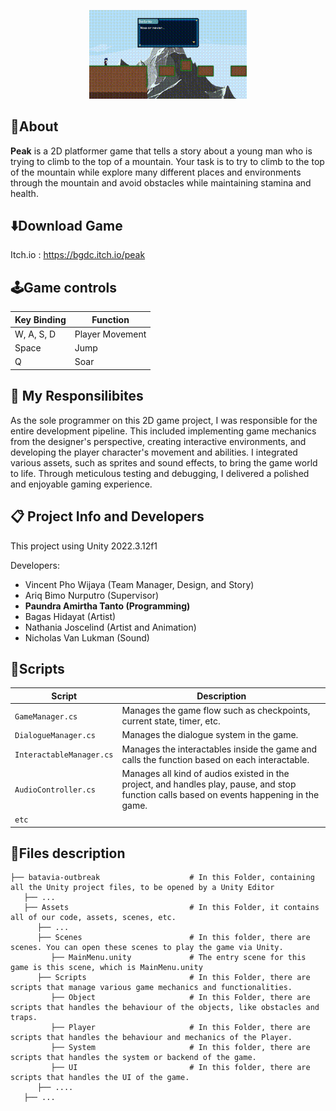 <p align="center">
  <img width="50%" alt="prostir" src="https://github.com/paundra0217/paundra0217/blob/main/images/Peak%202024-09-18%2022-07-35.gif">
  </br>
</p>

## 🔴About
**Peak** is a 2D platformer game that tells a story about a young man who is trying to climb to the top of a mountain. Your task is to try to climb to the top of the mountain while explore many different places and environments through the mountain and avoid obstacles while maintaining stamina and health.

## ⬇️Download Game
Itch.io : https://bgdc.itch.io/peak

## 🕹️Game controls
| Key Binding       | Function          |
| ----------------- | ----------------- |
| W, A, S, D        | Player Movement   |
| Space        | Jump             |
| Q       | Soar   |

## 💼 My Responsilibites
As the sole programmer on this 2D game project, I was responsible for the entire development pipeline. This included implementing game mechanics from the designer's perspective, creating interactive environments, and developing the player character's movement and abilities. I integrated various assets, such as sprites and sound effects, to bring the game world to life. Through meticulous testing and debugging, I delivered a polished and enjoyable gaming experience.

## 📋 Project Info and Developers
This project using Unity 2022.3.12f1

Developers:
- Vincent Pho Wijaya (Team Manager, Design, and Story)
- Ariq Bimo Nurputro (Supervisor)
- **Paundra Amirtha Tanto (Programming)**
- Bagas Hidayat (Artist)
- Nathania Joscelind (Artist and Animation)
- Nicholas Van Lukman (Sound)

##  📜Scripts
|  Script       | Description                                                  |
| ------------------- | ------------------------------------------------------------ |
| `GameManager.cs` | Manages the game flow such as checkpoints, current state, timer, etc. |
| `DialogueManager.cs` | Manages the dialogue system in the game. |
| `InteractableManager.cs` | Manages the interactables inside the game and calls the function based on each interactable. |
| `AudioController.cs` | Manages all kind of audios existed in the project, and handles play, pause, and stop function calls based on events happening in the game. |
| `etc`  | |

## 📂Files description
```
├── batavia-outbreak                    # In this Folder, containing all the Unity project files, to be opened by a Unity Editor
   ├── ...
   ├── Assets                           # In this Folder, it contains all of our code, assets, scenes, etc.
      ├── ...
      ├── Scenes                        # In this folder, there are scenes. You can open these scenes to play the game via Unity.
         ├── MainMenu.unity             # The entry scene for this game is this scene, which is MainMenu.unity
      ├── Scripts                       # In this Folder, there are scripts that manage various game mechanics and functionalities.
         ├── Object                     # In this Folder, there are scripts that handles the behaviour of the objects, like obstacles and traps.
         ├── Player                     # In this Folder, there are scripts that handles the behaviour and mechanics of the Player.
         ├── System                     # In this folder, there are scripts that handles the system or backend of the game.
         ├── UI                         # In this folder, there are scripts that handles the UI of the game.
      ├── ....
   ├── ...
      
```

